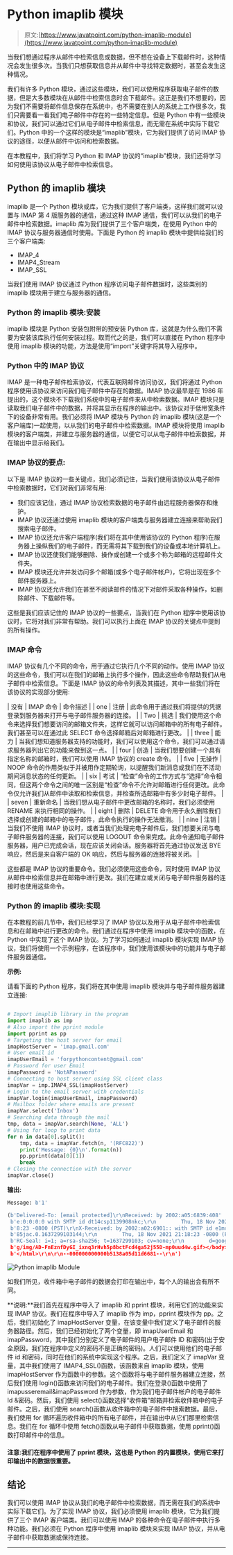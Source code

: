 # Python imaplib 模块

> 原文:[https://www.javatpoint.com/python-imaplib-module](https://www.javatpoint.com/python-imaplib-module)

当我们想通过程序从邮件中检索信息或数据，但不想在设备上下载邮件时，这种情况会发生很多次。当我们只想获取信息并从邮件中寻找特定数据时，甚至会发生这种情况。

我们有许多 Python 模块，通过这些模块，我们可以使用程序获取电子邮件的数据，但是大多数模块在从邮件中检索信息时会下载邮件。这正是我们不想要的，因为我们不需要将邮件信息保存在系统中，也不需要在别人的系统上工作很多次，我们只需要看一看我们电子邮件中存在的一些特定信息。但是 Python 中有一些模块和协议，我们可以通过它们从电子邮件中检索信息，而无需在系统中实际下载它们。Python 中的一个这样的模块是“imaplib”模块，它为我们提供了访问 IMAP 协议的途径，以便从邮件中访问和检索数据。

在本教程中，我们将学习 Python 和 IMAP 协议的“imaplib”模块，我们还将学习如何使用该协议从电子邮件中检索信息。

## Python 的 imaplib 模块

imaplib 是一个 Python 模块或库，它为我们提供了客户端类，这样我们就可以设置与 IMAP 第 4 版服务器的通信，通过这种 IMAP 通信，我们可以从我们的电子邮件中检索数据。imaplib 库为我们提供了三个客户端类，在使用 Python 中的 IMAP 协议与服务器通信时使用。下面是 Python 的 imaplib 模块中提供给我们的三个客户端类:

*   IMAP_4
*   IMAP4_Stream
*   IMAP_SSL

当我们使用 IMAP 协议通过 Python 程序访问电子邮件数据时，这些类别的 imaplib 模块用于建立与服务器的通信。

### Python 的 imaplib 模块:安装

imaplib 模块是 Python 安装包附带的预安装 Python 库，这就是为什么我们不需要为安装该库执行任何安装过程。取而代之的是，我们可以直接在 Python 程序中使用 imaplib 模块的功能，方法是使用“import”关键字将其导入程序中。

### Python 中的 IMAP 协议

IMAP 是一种电子邮件检索协议，代表互联网邮件访问协议，我们将通过 Python 程序使用该协议来访问我们电子邮件中存在的数据。IMAP 协议最早是在 1986 年提出的，这个模块不下载我们系统中的电子邮件来从中检索数据。IMAP 模块只是读取我们电子邮件中的数据，并将其显示在程序的输出中。该协议对于低带宽条件下的设备非常有用。我们必须将 IMAP 模块与 Python 的 imaplib 模块(这是一个客户端库)一起使用，以从我们的电子邮件中检索数据。IMAP 模块将使用 imaplib 模块的客户端类，并建立与服务器的通信，以便它可以从电子邮件中检索数据，并在输出中显示给我们。

### IMAP 协议的要点:

以下是 IMAP 协议的一些关键点，我们必须记住，当我们使用该协议从电子邮件中检索数据时，它们对我们非常有用:

*   我们应该记住，通过 IMAP 协议检索数据的电子邮件由远程服务器保存和维护。
*   IMAP 协议还通过使用 imaplib 模块的客户端类与服务器建立连接来帮助我们搜索电子邮件。
*   IMAP 协议还允许客户端程序(我们将在其中使用该协议的 Python 程序)在服务器上操纵我们的电子邮件，而无需将其下载到我们的设备或本地计算机上。
*   IMAP 协议还使我们能够删除、操作或创建一个或多个称为邮箱的远程邮件文件夹。
*   IMAP 模块还允许并发访问多个邮箱(或多个电子邮件帐户)，它将出现在多个邮件服务器上。
*   IMAP 协议还允许我们在甚至不阅读邮件的情况下对邮件采取各种操作，如删除邮件、下载邮件等。

这些是我们应该记住的 IMAP 协议的一些要点，当我们在 Python 程序中使用该协议时，它将对我们非常有帮助。我们可以执行上面在 IMAP 协议的关键点中提到的所有操作。

### IMAP 命令

IMAP 协议有几个不同的命令，用于通过它执行几个不同的动作。使用 IMAP 协议的这些命令，我们可以在我们的邮箱上执行多个操作，因此这些命令帮助我们从电子邮件中检索信息。下面是 IMAP 协议的命令列表及其描述，其中一些我们将在该协议的实现部分使用:

| 没有 | IMAP 命令 | 命令描述 |
| one | 注册 | 此命令用于通过我们将提供的凭据登录到服务器来打开与电子邮件服务器的连接。 |
| Two | 挑选 | 我们使用这个命令来选择我们想要访问的邮箱文件夹，这样它就可以访问邮箱中的所有电子邮件。我们甚至可以在通过此 SELECT 命令选择邮箱后对邮箱进行更改。 |
| three | 能力 | 当我们想知道服务器支持的功能时，我们可以使用这个命令，我们可以通过请求服务器列出它的功能来做到这一点。 |
| four | 创造 | 当我们想要创建一个具有指定名称的邮箱时，我们可以使用 IMAP 协议的 create 命令。 |
| five | 无操作 | NOOP 命令的作用类似于并被用作定期轮询，以提醒我们新消息或我们在不活动期间消息状态的任何更新。 |
| six | 考试 | “检查”命令的工作方式与“选择”命令相同，但这两个命令之间的唯一区别是“检查”命令不允许对邮箱进行任何更改。此命令仅允许我们从邮件中读取和检索信息，并检查所选邮箱中有多少封电子邮件。 |
| seven | 重新命名 | 当我们想从电子邮件中更改邮箱的名称时，我们必须使用 RENAME 来执行相同的操作。 |
| eight | 删除 | DELETE 命令用于永久删除我们选择或创建的邮箱中的电子邮件，此命令执行的操作无法撤消。 |
| nine | 注销 | 当我们不使用 IMAP 协议时，或者当我们处理完电子邮件后，我们想要关闭与电子邮件服务器的连接，我们可以使用 LOGOUT 命令来完成。此命令通知电子邮件服务器，用户已完成会话，现在应该关闭会话。服务器将首先通过协议发送 BYE 响应，然后是来自客户端的 OK 响应，然后与服务器的连接将被关闭。 |

这些都是 IMAP 协议的重要命令。我们必须使用这些命令，同时使用 IMAP 协议从邮件中检索信息并在邮箱中进行更改。我们在建立或关闭与电子邮件服务器的连接时也使用这些命令。

### Python 的 imaplib 模块:实现

在本教程的前几节中，我们已经学习了 IMAP 协议以及用于从电子邮件中检索信息和在邮箱中进行更改的命令。我们通过在程序中使用 imaplib 模块中的函数，在 Python 中实现了这个 IMAP 协议。为了学习如何通过 imaplib 模块实现 IMAP 协议，我们将使用一个示例程序，在该程序中，我们使用该模块中的功能并与电子邮件服务器通信。

**示例:**

请看下面的 Python 程序，我们将在其中使用 imaplib 模块并与电子邮件服务器建立连接:

```py

# Import imaplib library in the program
import imaplib as imp
# Also import the pprint module
import pprint as pp
# Targeting the host server for email
imapHostServer = 'imap.gmail.com'
# User email id
imapUserEmail = 'forpythoncontent@gmail.com'
# Password for user Email
imapPassword = 'NotAPassword'
# Connecting to host server using SSL client class
imapVar = imp.IMAP4_SSL(imapHostServer)
# Login to the email server with credentials
imapVar.login(imapUserEmail, imapPassword)
# Mailbox folder where emails are present
imapVar.select('Inbox')
# Searching data through the mail
tmp, data = imapVar.search(None, 'ALL')
# Using for loop to print data
for n in data[0].split():
	tmp, data = imapVar.fetch(n, '(RFC822)')
	print('Message: {0}\n'.format(n))
	pp.pprint(data[0][1])
	break
# Closing the connection with the server
imapVar.close()

```

**输出:**

```py
Message: b'1'

(b'Delivered-To: [email protected]\r\nReceived: by 2002:a05:6839:408'
 b'e:0:0:0:0 with SMTP id dt14csp1139908nkc;\r\n        Thu, 18 Nov 2021 21:1'
 b'8:23 -0800 (PST)\r\nX-Received: by 2002:a02:6901:: with SMTP id e1mr248002'
 b'85jac.0.1637299103144;\r\n        Thu, 18 Nov 2021 21:18:23 -0800 (PST)\r\nA'
 b'RC-Seal: i=1; a=rsa-sha256; t=1637299103; cv=none;\r\n        d=google.com'? https://notifications.google.c=\r\nom/'
 b'g/img/AD-FnEznfDyGI_ixnq3rHvh5p8bctFcd4ga52j55D-mp0uud4w.gif></body>\r\n  '
 b'</html>\r\n\r\n--000000000000b5138a05d11d6681--\r\n')

```

![Python imaplib Module](img/1f66c2c1fc03ae74ae76f443f91cae4c.png)

如我们所见，收件箱中电子邮件的数据会打印在输出中，每个人的输出会有所不同。

**说明:**我们首先在程序中导入了 imaplib 和 pprint 模块，利用它们的功能来实现 IMAP 协议。我们在程序中导入了 imaplib 作为 imp，pprint 模块作为 pp。之后，我们初始化了 imapHostServer 变量，在该变量中我们定义了电子邮件的服务器路径。然后，我们已经初始化了两个变量，即 imapUserEmail 和 imapPassword，其中我们分别定义了电子邮件的用户电子邮件 ID 和密码(出于安全原因，我们在程序中定义的密码不是正确的密码)。人们可以使用他们的电子邮件 id 和密码，同时在他们的系统中实现这个程序。之后，我们定义了 imapVar 变量，其中我们使用了 IMAP4_SSL()函数，该函数来自 imaplib 模块，使用 imapHostServer 作为函数中的参数。这个函数将与电子邮件服务器建立连接，然后我们使用 login()函数来访问我们的电子邮件。我们在登录()函数中使用了 imapusseremail&imapPassword 作为参数，作为我们电子邮件帐户的电子邮件 Id &密码。然后，我们使用 select()函数选择“收件箱”邮箱并检索收件箱中的电子邮件。之后，我们使用 search()函数从收件箱中的电子邮件中搜索数据。最后，我们使用 for 循环遍历收件箱中的所有电子邮件，并在输出中从它们那里检索信息。我们在 for 循环中使用 fetch()函数从电子邮件中获取数据，使用 pprint()函数打印邮件中的信息。

#### 注意:我们在程序中使用了 pprint 模块，这也是 Python 的内置模块，使用它来打印输出中的数据很重要。

## 结论

我们可以使用 IMAP 协议从我们的电子邮件中检索数据，而无需在我们的系统中实际下载它们。为了实现 IMAP 协议，我们必须使用 imaplib 模块，它为我们提供了三个 IMAP 客户端类。我们可以使用 IMAP 的各种命令在电子邮件中执行多种功能。我们必须在 Python 程序中使用 imaplib 模块来实现 IMAP 协议，并从电子邮件中获取数据或保持连接。

* * *